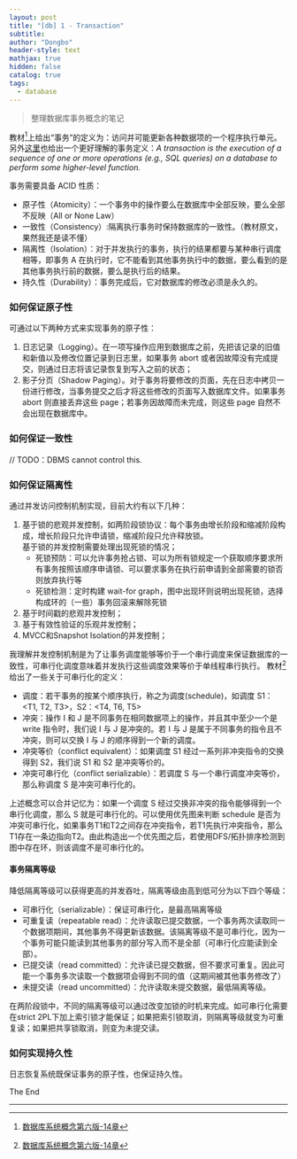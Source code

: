 ```yaml
---
layout: post
title: "[db] 1 - Transaction"
subtitle: 
author: "Dongbo"
header-style: text
mathjax: true
hidden: false
catalog: true
tags:
  - database
---
```


> 整理数据库事务概念的笔记

教材[^1]上给出“事务”的定义为：访问并可能更新各种数据项的一个程序执行单元。另外[这里][1]也给出一个更好理解的事务定义：*A transaction is the execution of a sequence of one or more operations (e.g., SQL queries) on a database to perform some higher-level function.*

事务需要具备 ACID 性质：

- 原子性（Atomicity）：一个事务中的操作要么在数据库中全部反映，要么全部不反映（All or None Law）
- 一致性（Consistency）:隔离执行事务时保持数据库的一致性。（教材原文，果然我还是读不懂）
- 隔离性（Isolation）：对于并发执行的事务，执行的结果都要与某种串行调度相等，即事务 A 在执行时，它不能看到其他事务执行中的数据，要么看到的是其他事务执行前的数据，要么是执行后的结果。
- 持久性（Durability）：事务完成后，它对数据库的修改必须是永久的。

### 如何保证原子性

可通过以下两种方式来实现事务的原子性：

1. 日志记录（Logging）。在一项写操作应用到数据库之前，先把该记录的旧值和新值以及修改位置记录到日志里，如果事务 abort 或者因故障没有完成提交，则通过日志将该记录恢复到写入之前的状态；
2. 影子分页（Shadow Paging）。对于事务将要修改的页面，先在日志中拷贝一份进行修改，当事务提交之后才将这些修改的页面写入数据库文件。如果事务 abort 则直接丢弃这些 page；若事务因故障而未完成，则这些 page 自然不会出现在数据库中。

### 如何保证一致性

// TODO：DBMS cannot control this.

### 如何保证隔离性

通过并发访问控制机制实现，目前大约有以下几种：

1. 基于锁的悲观并发控制，如两阶段锁协议：每个事务由增长阶段和缩减阶段构成，增长阶段只允许申请锁，缩减阶段只允许释放锁。  
  基于锁的并发控制需要处理出现死锁的情况；
    - 死锁预防：可以允许事务抢占锁、可以为所有锁规定一个获取顺序要求所有事务按照该顺序申请锁、可以要求事务在执行前申请到全部需要的锁否则放弃执行等
    - 死锁检测：定时构建 wait-for graph，图中出现环则说明出现死锁，选择构成环的（一些）事务回滚来解除死锁
2. 基于时间戳的悲观并发控制；
3. 基于有效性验证的乐观并发控制；
4. MVCC和Snapshot Isolation的并发控制；

我理解并发控制机制是为了让事务调度能够等价于一个串行调度来保证数据库的一致性，可串行化调度意味着并发执行这些调度效果等价于单线程串行执行。
教材[^1]给出了一些关于可串行化的定义：

- 调度：若干事务的按某个顺序执行，称之为调度(schedule)，如调度 S1：<T1, T2, T3>，S2：<T4, T6, T5>
- 冲突：操作 I 和 J 是不同事务在相同数据项上的操作，并且其中至少一个是 write 指令时，我们说 I 与 J 是冲突的。若 I 与 J 是属于不同事务的指令且不冲突，则可以交换 I 与 J 的顺序得到一个新的调度。
- 冲突等价（conflict equivalent）：如果调度 S1 经过一系列非冲突指令的交换得到 S2，我们说 S1 和 S2 是冲突等价的。
- 冲突可串行化（conflict serializable）：若调度 S 与一个串行调度冲突等价，那么称调度 S 是冲突可串行化的。

上述概念可以合并记忆为：如果一个调度 S 经过交换非冲突的指令能够得到一个串行化调度，那么 S 就是可串行化的。可以使用优先图来判断 schedule 是否为冲突可串行化，如果事务T1和T2之间存在冲突指令，若T1先执行冲突指令，那么T1存在一条边指向T2。由此构造出一个优先图之后，若使用DFS/拓扑排序检测到图中存在环，则该调度不是可串行化的。

#### 事务隔离等级

降低隔离等级可以获得更高的并发吞吐，隔离等级由高到低可分为以下四个等级：

- 可串行化（serializable）：保证可串行化，是最高隔离等级
- 可重复读（repeatable read）：允许读取已提交数据，一个事务两次读取同一个数据项期间，其他事务不得更新该数据。该隔离等级不是可串行化，因为一个事务可能只能读到其他事务的部分写入而不是全部（可串行化应能读到全部）。
- 已提交读（read committed）：允许读已提交数据，但不要求可重复。因此可能一个事务多次读取一个数据项会得到不同的值（这期间被其他事务修改了）
- 未提交读（read uncommitted）：允许读取未提交数据，最低隔离等级。

在两阶段锁中，不同的隔离等级可以通过改变加锁的时机来完成。如可串行化需要在strict 2PL下加上索引锁才能保证；如果把索引锁取消，则隔离等级就变为可重复读；如果把共享锁取消，则变为未提交读。

### 如何实现持久性

日志恢复系统既保证事务的原子性，也保证持久性。

The End

-------------

[^1]: [数据库系统概念第六版-14章]()

[1]: https://15445.courses.cs.cmu.edu/fall2020/notes/16-concurrencycontrol.pdf